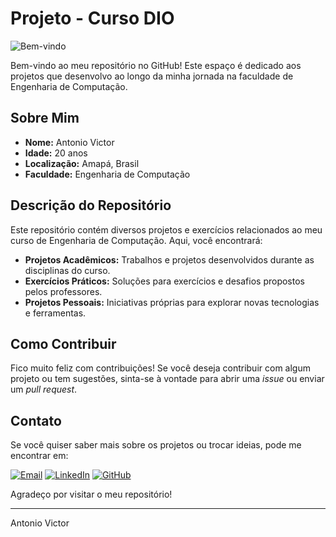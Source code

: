 # Projeto - Curso DIO

![Bem-vindo](https://media1.tenor.com/images/68e115165357b9a96f44ad0d828eda92/tenor.gif?itemid=12289128)

Bem-vindo ao meu repositório no GitHub! Este espaço é dedicado aos projetos que desenvolvo ao longo da minha jornada na faculdade de Engenharia de Computação. 

## Sobre Mim

- **Nome:** Antonio Victor
- **Idade:** 20 anos
- **Localização:** Amapá, Brasil
- **Faculdade:** Engenharia de Computação

## Descrição do Repositório

Este repositório contém diversos projetos e exercícios relacionados ao meu curso de Engenharia de Computação. Aqui, você encontrará:

- **Projetos Acadêmicos:** Trabalhos e projetos desenvolvidos durante as disciplinas do curso.
- **Exercícios Práticos:** Soluções para exercícios e desafios propostos pelos professores.
- **Projetos Pessoais:** Iniciativas próprias para explorar novas tecnologias e ferramentas.

## Como Contribuir

Fico muito feliz com contribuições! Se você deseja contribuir com algum projeto ou tem sugestões, sinta-se à vontade para abrir uma _issue_ ou enviar um _pull request_.

## Contato

Se você quiser saber mais sobre os projetos ou trocar ideias, pode me encontrar em:

[![Email](https://img.shields.io/badge/Email-antoniovictorcoutinho26%40gmail.com-red?style=for-the-badge&logo=gmail)](mailto:antoniovictorcoutinho26@gmail.com)
[![LinkedIn](https://img.shields.io/badge/LinkedIn-antoniovictormacielcoutinho-blue?style=for-the-badge&logo=linkedin)](https://www.linkedin.com/in/antoniovictormacielcoutinho/)
[![GitHub](https://img.shields.io/badge/GitHub-VictorCoutinhoz-black?style=for-the-badge&logo=github)](https://github.com/VictorCoutinhoz)

Agradeço por visitar o meu repositório!

---

Antonio Victor
